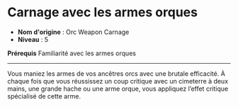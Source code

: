 # Carnage avec les armes orques

 * **Nom d'origine** : Orc Weapon Carnage
 * **Niveau** : 5


<p><strong>Prérequis</strong> Familiarité avec les armes orques</p>
<hr>
<p>Vous maniez les armes de vos ancêtres orcs avec une brutale efficacité. À chaque fois que vous réussissez un coup critique avec un cimeterre à deux mains, une grande hache ou une arme orque, vous appliquez l’effet critique spécialisé de cette arme.</p>